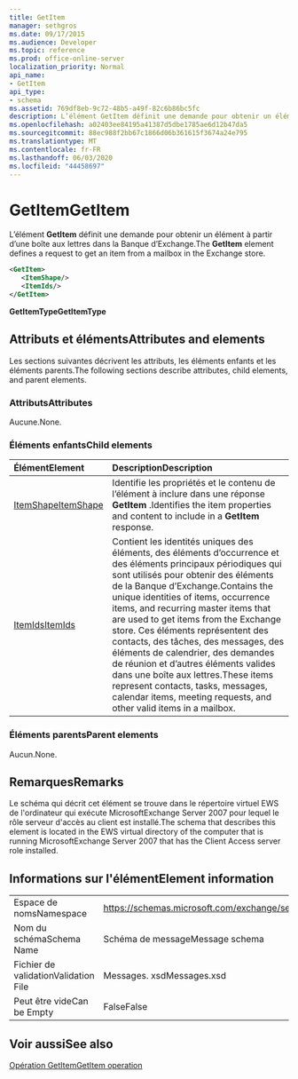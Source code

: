 ```yaml
---
title: GetItem
manager: sethgros
ms.date: 09/17/2015
ms.audience: Developer
ms.topic: reference
ms.prod: office-online-server
localization_priority: Normal
api_name:
- GetItem
api_type:
- schema
ms.assetid: 769df8eb-9c72-48b5-a49f-82c6b86bc5fc
description: L’élément GetItem définit une demande pour obtenir un élément à partir d’une boîte aux lettres dans la Banque d’Exchange.
ms.openlocfilehash: a02403ee84195a41387d5dbe1785ae6d12b47da5
ms.sourcegitcommit: 88ec988f2bb67c1866d06b361615f3674a24e795
ms.translationtype: MT
ms.contentlocale: fr-FR
ms.lasthandoff: 06/03/2020
ms.locfileid: "44458697"
---
```

# <a name="getitem"></a><span data-ttu-id="f16ba-103">GetItem</span><span class="sxs-lookup"><span data-stu-id="f16ba-103">GetItem</span></span>

<span data-ttu-id="f16ba-104">L’élément **GetItem** définit une demande pour obtenir un élément à partir d’une boîte aux lettres dans la Banque d’Exchange.</span><span class="sxs-lookup"><span data-stu-id="f16ba-104">The **GetItem** element defines a request to get an item from a mailbox in the Exchange store.</span></span> 
  
```xml
<GetItem>
   <ItemShape/>
   <ItemIds/>
</GetItem>
```

 <span data-ttu-id="f16ba-105">**GetItemType**</span><span class="sxs-lookup"><span data-stu-id="f16ba-105">**GetItemType**</span></span>
## <a name="attributes-and-elements"></a><span data-ttu-id="f16ba-106">Attributs et éléments</span><span class="sxs-lookup"><span data-stu-id="f16ba-106">Attributes and elements</span></span>

<span data-ttu-id="f16ba-107">Les sections suivantes décrivent les attributs, les éléments enfants et les éléments parents.</span><span class="sxs-lookup"><span data-stu-id="f16ba-107">The following sections describe attributes, child elements, and parent elements.</span></span>
  
### <a name="attributes"></a><span data-ttu-id="f16ba-108">Attributs</span><span class="sxs-lookup"><span data-stu-id="f16ba-108">Attributes</span></span>

<span data-ttu-id="f16ba-109">Aucune.</span><span class="sxs-lookup"><span data-stu-id="f16ba-109">None.</span></span>
  
### <a name="child-elements"></a><span data-ttu-id="f16ba-110">Éléments enfants</span><span class="sxs-lookup"><span data-stu-id="f16ba-110">Child elements</span></span>

|<span data-ttu-id="f16ba-111">**Élément**</span><span class="sxs-lookup"><span data-stu-id="f16ba-111">**Element**</span></span>|<span data-ttu-id="f16ba-112">**Description**</span><span class="sxs-lookup"><span data-stu-id="f16ba-112">**Description**</span></span>|
|:-----|:-----|
|[<span data-ttu-id="f16ba-113">ItemShape</span><span class="sxs-lookup"><span data-stu-id="f16ba-113">ItemShape</span></span>](itemshape.md) <br/> |<span data-ttu-id="f16ba-114">Identifie les propriétés et le contenu de l’élément à inclure dans une réponse **GetItem** .</span><span class="sxs-lookup"><span data-stu-id="f16ba-114">Identifies the item properties and content to include in a **GetItem** response.</span></span>  <br/> |
|[<span data-ttu-id="f16ba-115">ItemIds</span><span class="sxs-lookup"><span data-stu-id="f16ba-115">ItemIds</span></span>](itemids.md) <br/> |<span data-ttu-id="f16ba-116">Contient les identités uniques des éléments, des éléments d’occurrence et des éléments principaux périodiques qui sont utilisés pour obtenir des éléments de la Banque d’Exchange.</span><span class="sxs-lookup"><span data-stu-id="f16ba-116">Contains the unique identities of items, occurrence items, and recurring master items that are used to get items from the Exchange store.</span></span> <span data-ttu-id="f16ba-117">Ces éléments représentent des contacts, des tâches, des messages, des éléments de calendrier, des demandes de réunion et d’autres éléments valides dans une boîte aux lettres.</span><span class="sxs-lookup"><span data-stu-id="f16ba-117">These items represent contacts, tasks, messages, calendar items, meeting requests, and other valid items in a mailbox.</span></span>  <br/> |
   
### <a name="parent-elements"></a><span data-ttu-id="f16ba-118">Éléments parents</span><span class="sxs-lookup"><span data-stu-id="f16ba-118">Parent elements</span></span>

<span data-ttu-id="f16ba-119">Aucun.</span><span class="sxs-lookup"><span data-stu-id="f16ba-119">None.</span></span>
  
## <a name="remarks"></a><span data-ttu-id="f16ba-120">Remarques</span><span class="sxs-lookup"><span data-stu-id="f16ba-120">Remarks</span></span>

<span data-ttu-id="f16ba-121">Le schéma qui décrit cet élément se trouve dans le répertoire virtuel EWS de l'ordinateur qui exécute MicrosoftExchange Server 2007 pour lequel le rôle serveur d'accès au client est installé.</span><span class="sxs-lookup"><span data-stu-id="f16ba-121">The schema that describes this element is located in the EWS virtual directory of the computer that is running MicrosoftExchange Server 2007 that has the Client Access server role installed.</span></span>
  
## <a name="element-information"></a><span data-ttu-id="f16ba-122">Informations sur l'élément</span><span class="sxs-lookup"><span data-stu-id="f16ba-122">Element information</span></span>

|||
|:-----|:-----|
|<span data-ttu-id="f16ba-123">Espace de noms</span><span class="sxs-lookup"><span data-stu-id="f16ba-123">Namespace</span></span>  <br/> |https://schemas.microsoft.com/exchange/services/2006/messages  <br/> |
|<span data-ttu-id="f16ba-124">Nom du schéma</span><span class="sxs-lookup"><span data-stu-id="f16ba-124">Schema Name</span></span>  <br/> |<span data-ttu-id="f16ba-125">Schéma de message</span><span class="sxs-lookup"><span data-stu-id="f16ba-125">Message schema</span></span>  <br/> |
|<span data-ttu-id="f16ba-126">Fichier de validation</span><span class="sxs-lookup"><span data-stu-id="f16ba-126">Validation File</span></span>  <br/> |<span data-ttu-id="f16ba-127">Messages. xsd</span><span class="sxs-lookup"><span data-stu-id="f16ba-127">Messages.xsd</span></span>  <br/> |
|<span data-ttu-id="f16ba-128">Peut être vide</span><span class="sxs-lookup"><span data-stu-id="f16ba-128">Can be Empty</span></span>  <br/> |<span data-ttu-id="f16ba-129">False</span><span class="sxs-lookup"><span data-stu-id="f16ba-129">False</span></span>  <br/> |
   
## <a name="see-also"></a><span data-ttu-id="f16ba-130">Voir aussi</span><span class="sxs-lookup"><span data-stu-id="f16ba-130">See also</span></span>



[<span data-ttu-id="f16ba-131">Opération GetItem</span><span class="sxs-lookup"><span data-stu-id="f16ba-131">GetItem operation</span></span>](getitem-operation.md)

